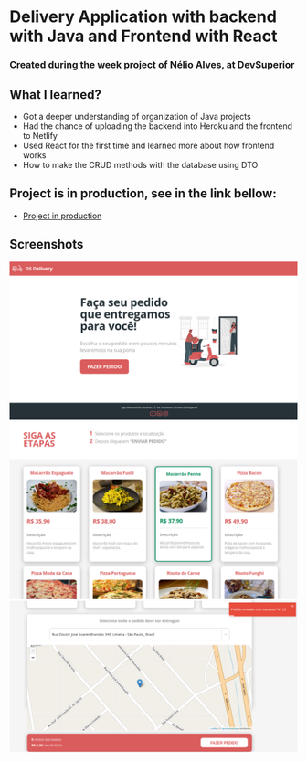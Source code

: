 # Delivery Application with backend with Java and Frontend with React
### Created during the week project of Nélio Alves, at DevSuperior

## What I learned?
  * Got a deeper understanding of organization of Java projects
  * Had the chance of uploading the backend into Heroku and the frontend to Netlify
  * Used React for the first time and learned more about how frontend works
  * How to make the CRUD methods with the database using DTO
  
## Project is in production, see in the link bellow:
  * [Project in production](https://vinicius-92.netlify.app/)

## Screenshots

![HomePage](https://github.com/Vinicius-92/dsdeliver/blob/main/front-web/Inicio.png?raw=true)
![Making order](https://github.com/Vinicius-92/dsdeliver/blob/main/front-web/Selecionar.png?raw=true)
![Order sent](https://github.com/Vinicius-92/dsdeliver/blob/main/front-web/PedidoFeito.png?raw=true)
